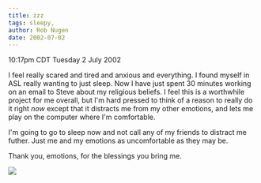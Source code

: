 ```yaml
---
title: zzz
tags: sleepy, 
author: Rob Nugen
date: 2002-07-02
---
```


<p class=date>10:17pm CDT Tuesday 2 July 2002</p>

<p>I feel really scared and tired and anxious and everything.  I found
myself in ASL really wanting to just sleep.  Now I have just spent 30
minutes working on an email to Steve about my religious beliefs.  I
feel this is a worthwhile project for me overall, but I'm hard pressed
to think of a reason to really do it right <em>now</em> except that it
distracts me from my other emotions, and lets me play on the computer
where I'm comfortable.</p>

<p>I'm going to go to sleep now and not call any of my friends to
distract me futher.  Just me and my emotions as uncomfortable as they
may be.</p>

<p>Thank you, emotions, for the blessings you bring me.</p>

<p><img src="/images/rob/wL-ROB.gif"/></p>
